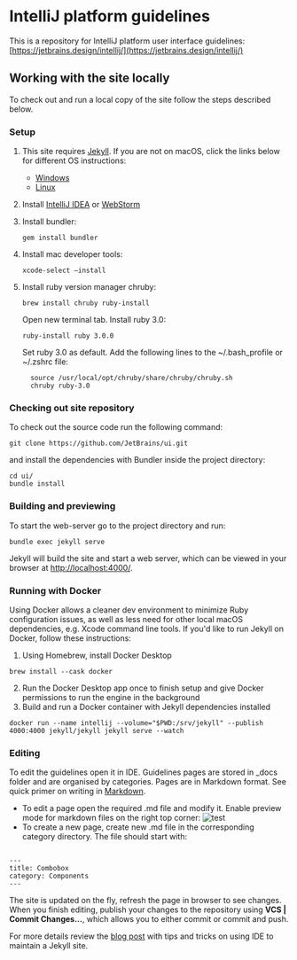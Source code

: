 # IntelliJ platform guidelines
This is a repository for IntelliJ platform user interface guidelines: [https://jetbrains.design/intellij/](https://jetbrains.design/intellij/)

## Working with the site locally
To check out and run a local copy of the site follow the steps described below.

### Setup
1. This site requires [Jekyll](http://jekyllrb.com/). If you are not on macOS, click the links below for different OS instructions:

   * [Windows](http://jekyll.tips/jekyll-casts/install-jekyll-on-windows/)
   * [Linux](http://jekyll.tips/jekyll-casts/install-jekyll-on-linux/)

2. Install [IntelliJ IDEA](https://www.jetbrains.com/idea/download/#section=mac) or [WebStorm](https://www.jetbrains.com/webstorm/download/#section=mac)

3. Install bundler:

    ```
    gem install bundler
    ```

4. Install mac developer tools:
   ```
   xcode-select —install
   ```

5. Install ruby version manager chruby:
   ```
   brew install chruby ruby-install
   ```

   Open new terminal tab. Install ruby 3.0:
   ```
   ruby-install ruby 3.0.0
   ```

   Set ruby 3.0 as default. Add the following lines to the ~/.bash_profile or ~/.zshrc file:
   ```
     source /usr/local/opt/chruby/share/chruby/chruby.sh
     chruby ruby-3.0
   ```

### Checking out site repository
To check out the source code run the following command:
```
git clone https://github.com/JetBrains/ui.git
```
and install the dependencies with Bundler inside the project directory:

```
cd ui/
bundle install
```

### Building and previewing
To start the web-server go to the project directory and run:
```
bundle exec jekyll serve
```
Jekyll will build the site and start a web server, which can be viewed in your browser at [http://localhost:4000/](http://localhost:4000/).

### Running with Docker

Using Docker allows a cleaner dev environment to minimize Ruby configuration issues, as well as less need for other local macOS dependencies, e.g. Xcode command line tools. If you'd like to run Jekyll on Docker, follow these instructions:

1. Using Homebrew, install Docker Desktop
```
brew install --cask docker
```
2. Run the Docker Desktop app once to finish setup and give Docker permissions to run the engine in the background
3. Build and run a Docker container with Jekyll dependencies installed
```
docker run --name intellij --volume="$PWD:/srv/jekyll" --publish 4000:4000 jekyll/jekyll jekyll serve --watch
```

### Editing
To edit the guidelines open it in IDE. Guidelines pages are stored in _docs folder and are organised by categories. Pages are in Markdown format. See quick primer on writing in [Markdown](https://github.com/adam-p/markdown-here/wiki/Markdown-Cheatsheet).

* To edit a page open the required .md file and modify it. Enable preview mode for markdown files on the right top corner:
 ![test](/images/readme/mardown_preview.png)
* To create a new page, create new .md file in the corresponding category directory. The file should start with:

```

---
title: Combobox
category: Components
---
```

The site is updated on the fly, refresh the page in browser to see changes. When you finish editing, publish your changes to the repository using **VCS | Commit Changes...**, which allows you to either commit or commit and push.

For more details review the [blog post](http://hadihariri.com/2014/01/04/using-webstorm-to-maintain-a-jekyll-site/) with tips and tricks on using IDE to maintain a Jekyll site.



